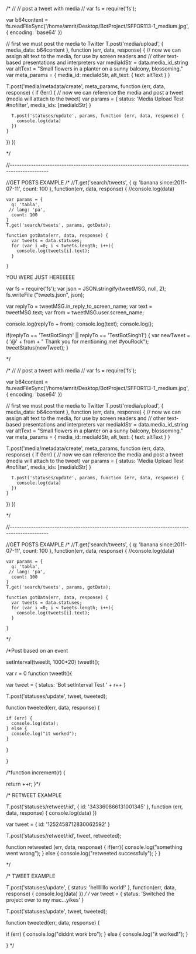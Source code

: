 /*
//
// post a tweet with media
//
var fs = require('fs');

var b64content = fs.readFileSync('/home/amrit/Desktop/BotProject/SFFOR113-1_medium.jpg', { encoding: 'base64' })

// first we must post the media to Twitter
T.post('media/upload', { media_data: b64content }, function (err, data, response) {
  // now we can assign alt text to the media, for use by screen readers and
  // other text-based presentations and interpreters
  var mediaIdStr = data.media_id_string
  var altText = "Small flowers in a planter on a sunny balcony, blossoming."
  var meta_params = { media_id: mediaIdStr, alt_text: { text: altText } }

  T.post('media/metadata/create', meta_params, function (err, data, response) {
    if (!err) {
      // now we can reference the media and post a tweet (media will attach to the tweet)
      var params = { status: 'Media Upload Test #nofilter', media_ids: [mediaIdStr] }

      T.post('statuses/update', params, function (err, data, response) {
        console.log(data)
      })
    }
  })
})


*/



//----------------------------------------------------------------------------------------------

 //GET POSTS EXAMPLE
/*
  //T.get('search/tweets', { q: 'banana since:2011-07-11', count: 100 }, function(err, data, response) {
    //console.log(data) 
  
    var params = {
      q: 'tabla',
     // lang: 'pa',
      count: 100
    }
    T.get('search/tweets', params, gotData);
    
    function gotData(err, data, response) {
      var tweets = data.statuses;
      for (var i =0; i < tweets.length; i++){
        console.log(tweets[i].text);
      }
     
    } 


YOU WERE JUST HEREEEEE

  var fs = require('fs');
  var json = JSON.stringify(tweetMSG, null, 2);
  fs.writeFile ("tweets.json", json);

  var replyTo = tweetMSG.in_reply_to_screen_name;
  var text = tweetMSG.text;
  var from = tweetMSG.user.screen_name;

  console.log(replyTo + from);
  console.log(text);
  console.log();

  if(replyTo == 'TestBotSingh' || replyTo == 'TestBotSingh1') {
    var newTweet = ( '@' + from + " Thank you for mentioning me! #youRock");
    tweetStatus(newTweet);
  }


*/






/*
//
// post a tweet with media
//
var fs = require('fs');

var b64content = fs.readFileSync('/home/amrit/Desktop/BotProject/SFFOR113-1_medium.jpg', { encoding: 'base64' })

// first we must post the media to Twitter
T.post('media/upload', { media_data: b64content }, function (err, data, response) {
  // now we can assign alt text to the media, for use by screen readers and
  // other text-based presentations and interpreters
  var mediaIdStr = data.media_id_string
  var altText = "Small flowers in a planter on a sunny balcony, blossoming."
  var meta_params = { media_id: mediaIdStr, alt_text: { text: altText } }

  T.post('media/metadata/create', meta_params, function (err, data, response) {
    if (!err) {
      // now we can reference the media and post a tweet (media will attach to the tweet)
      var params = { status: 'Media Upload Test #nofilter', media_ids: [mediaIdStr] }

      T.post('statuses/update', params, function (err, data, response) {
        console.log(data)
      })
    }
  })
})


*/



//----------------------------------------------------------------------------------------------

 //GET POSTS EXAMPLE
/*
  //T.get('search/tweets', { q: 'banana since:2011-07-11', count: 100 }, function(err, data, response) {
    //console.log(data) 
  
    var params = {
      q: 'tabla',
     // lang: 'pa',
      count: 100
    }
    T.get('search/tweets', params, gotData);
    
    function gotData(err, data, response) {
      var tweets = data.statuses;
      for (var i =0; i < tweets.length; i++){
        console.log(tweets[i].text);
      }
     
    } 



*/










/*Post based on an event

setInterval(tweetIt, 1000*20)
tweetIt();

var r = 0
function tweetIt(){
  
  var tweet = {
    status: 'Bot setInterval Test ' + r++
  }

  T.post('statuses/update', tweet, tweeted);
  
  function tweeted(err, data, response) {
  
    if (err) {
      console.log(data);
    } else {
      console.log("it worked");
    }
  }

}

/*function increment(r) {

  return ++r;
}*/














/*
RETWEET EXAMPLE 


  T.post('statuses/retweet/:id', { id: '343360866131001345' }, function (err, data, response) {
    console.log(data)
  })



var tweet = {
  id: '1252458712830062592'
}

T.post('statuses/retweet/:id', tweet, retweeted);

function retweeted (err, data, response) {
  if(err){
    console.log("something went wrong");
  } else {
    console.log("retweeted successfuly");
  }
}



*/











/*
TWEET EXAMPLE

T.post('statuses/update', { status: 'helllllllo world!' }, function(err, data, response) {
  console.log(data)
})
*/
/*
var tweet = {
  status: 'Switched the project over to my mac...yikes'
}

T.post('statuses/update', tweet, tweeted);

function tweeted(err, data, response) {

  if (err) {
      console.log("diddnt work bro");
  } else {
    console.log("it worked!");
  }

}
*/
